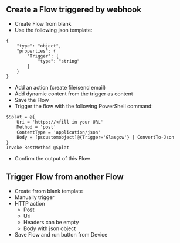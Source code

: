 
## Create a Flow triggered by webhook
* Create Flow from blank
* Use the following json template:
```
{
    "type": "object",
    "properties": {
        "Trigger": {
            "type": "string"
        }
    }
}
```
* Add an action (create file/send email)
* Add dynamic content from the trigger as content
* Save the Flow
* Trigger the flow with the following PowerShell command:
```
$Splat = @{
    Uri = 'https://<fill in your URL'
    Method = 'post'
    ContentType = 'application/json'
    Body = [pscustomobject]@{Trigger='Glasgow'} | ConvertTo-Json
}
Invoke-RestMethod @Splat
```
* Confirm the output of this Flow

## Trigger Flow from another Flow
* Create frrom blank template
* Manually trigger
* HTTP action
    * Post
    * Uri
    * Headers can be empty
    * Body with json object
* Save Flow and run button from Device